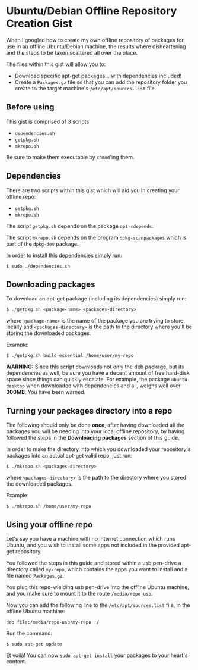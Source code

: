 # Ubuntu/Debian Offline Repository Creation Gist

When I googled how to create my own offline repository of packages for use in an offline Ubuntu/Debian machine, the results where disheartening and the steps to be taken scattered all over the place.

The files within this gist will allow you to:

- Download specific apt-get packages... with dependencies included!
- Create a `Packages.gz` file so that you can add the repository folder you create to the target machine's `/etc/apt/sources.list` file.

## Before using

This gist is comprised of 3 scripts:

- `dependencies.sh`
- `getpkg.sh`
- `mkrepo.sh`

Be sure to make them executable by `chmod`'ing them.

## Dependencies

There are two scripts within this gist which will aid you in creating your offline repo: 

- `getpkg.sh`
- `mkrepo.sh`

The script `getpkg.sh` depends on the package `apt-rdepends`.

The script `mkrepo.sh` depends on the program `dpkg-scanpackages` which is part of the `dpkg-dev` package.

In order to install this dependencies simply run:

`$ sudo ./dependencies.sh`

## Downloading packages

To download an apt-get package (including its dependencies) simply run:

`$ ./getpkg.sh <package-name> <packages-directory>`

where `<package-name>` is the name of the package you are trying to store locally and `<packages-directory>` is the path to the directory where you'll be storing the downloaded packages.

Example:

`$ ./getpkg.sh build-essential /home/user/my-repo`

**WARNING:** Since this script downloads not only the deb package, but its dependencies as well, be sure you have a decent amount of free hard-disk space since things can quickly escalate. For example, the package `ubuntu-desktop` when downloaded with dependencies and all, weighs well over **300MB**. You have been warned.

## Turning your packages directory into a repo

The following should only be done **once**, after having downloaded all the packages you will be needing into your local offline repository, by having followed the steps in the **Downloading packages** section of this guide.

In order to make the directory into which you downloaded your repository's packages into an actual apt-get valid repo, just run:

`$ ./mkrepo.sh <packages-directory>`

where `<packages-directory>` is the path to the directory where you stored the downloaded packages.

Example:

`$ ./mkrepo.sh /home/user/my-repo`

## Using your offline repo

Let's say you have a machine with no internet connection which runs Ubuntu, and you wish to install some apps not included in the provided apt-get repository.

You followed the steps in this guide and stored within a usb pen-drive a directory called `my-repo`, which contains the apps you want to install and a file named `Packages.gz`.

You plug this repo-wielding usb pen-drive into the offline Ubuntu machine, and you make sure to mount it to the route `/media/repo-usb`.

Now you can add the following line to the `/etc/apt/sources.list` file, in the offline Ubuntu machine:

`deb file:/media/repo-usb/my-repo ./`

Run the command:

`$ sudo apt-get update`

Et voilà! You can now `sudo apt-get install` your packages to your heart's content.
